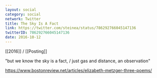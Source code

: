 ```yaml
---
layout: social
category: social
network: Twitter
title: The Sky Is A Fact
link: https://twitter.com/steinea/status/786292766045147136
twitterID: 786292766045147136
date: 2016-10-12
---
```


[[2016]] / [[Posting]]

"but we know the sky is a fact, / just gas and distance, an observation"

<https://www.bostonreview.net/articles/elizabeth-metzger-three-poems/>
